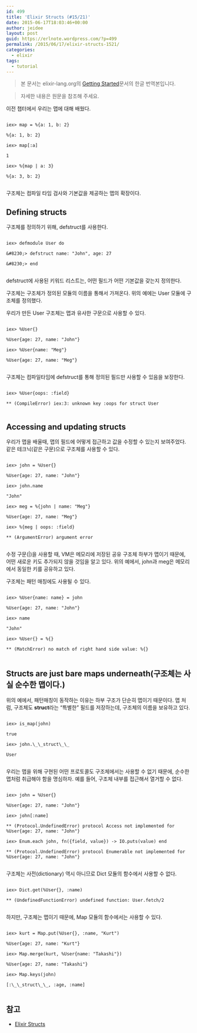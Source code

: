 ```yaml
---
id: 499
title: 'Elixir Structs (#15/21)'
date: 2015-06-17T18:03:46+00:00
author: jeidee
layout: post
guid: https://erlnote.wordpress.com/?p=499
permalink: /2015/06/17/elixir-structs-1521/
categories:
  - elixir
tags:
  - tutorial
---
```

> 본 문서는 elixir-lang.org의 [Getting Started](http://elixir-lang.org/getting-started/introduction.html)문서의 한글 번역본입니다.
    
> 자세한 내용은 원문을 참조해 주세요. 

이전 챕터에서 우리는 맵에 대해 배웠다.

```
  
iex> map = %{a: 1, b: 2}
  
%{a: 1, b: 2}
  
iex> map[:a]
  
1
  
iex> %{map | a: 3}
  
%{a: 3, b: 2}
  
```

구조체는 컴파일 타임 검사와 기본값을 제공하는 맵의 확장이다.

## Defining structs

구조체를 정의하기 위해, defstruct를 사용한다.

```
  
iex> defmodule User do
  
&#8230;> defstruct name: "John", age: 27
  
&#8230;> end
  
```

defstruct에 사용된 키워드 리스트는, 어떤 필드가 어떤 기본값을 갖는지 정의한다.

구조체는 구조체가 정의된 모듈의 이름을 통해서 가져온다. 위의 예에는 User 모듈에 구조체를 정의했다.

우리가 만든 User 구조체는 맵과 유사한 구문으로 사용할 수 있다.

```
  
iex> %User{}
  
%User{age: 27, name: "John"}
  
iex> %User{name: "Meg"}
  
%User{age: 27, name: "Meg"}
  
```

구조체는 컴파일타임에 defstruct를 통해 정의된 필드만 사용할 수 있음을 보장한다.

```
  
iex> %User{oops: :field}
  
** (CompileError) iex:3: unknown key :oops for struct User
  
```

## Accessing and updating structs

우리가 맵을 배울때, 맵의 필드에 어떻게 접근하고 값을 수정할 수 있는지 보여주었다. 같은 테크닉(같은 구문)으로 구조체를 사용할 수 있다.

```
  
iex> john = %User{}
  
%User{age: 27, name: "John"}
  
iex> john.name
  
"John"
  
iex> meg = %{john | name: "Meg"}
  
%User{age: 27, name: "Meg"}
  
iex> %{meg | oops: :field}
  
** (ArgumentError) argument error
  
```

수정 구문(|)을 사용할 때, VM은 메모리에 저장된 공유 구조체 하부가 맵이기 때문에, 어떤 새로운 키도 추가되지 않을 것임을 알고 있다. 위의 예에서, john과 meg은 메모리에서 동일한 키를 공유하고 있다.

구조체는 패턴 매칭에도 사용될 수 있다.

```
  
iex> %User{name: name} = john
  
%User{age: 27, name: "John"}
  
iex> name
  
"John"
  
iex> %User{} = %{}
  
** (MatchError) no match of right hand side value: %{}
  
```

## Structs are just bare maps underneath(구조체는 사실 순수한 맵이다.)

위의 예에서, 패턴매칭이 동작하는 이유는 하부 구조가 단순히 맵이기 때문이다. 맵 처럼, 구조체도 **struct**라는 &#8220;특별한&#8221; 필드를 저장하는데, 구조체의 이름을 보유하고 있다.

```
  
iex> is_map(john)
  
true
  
iex> john.\_\_struct\_\_
  
User
  
```

우리는 맵을 위해 구현된 어떤 프로토콜도 구조체에서는 사용할 수 없기 때문에, 순수한 맵처럼 취급해야 함을 명심하자. 예를 들어, 구조체 내부를 접근해서 열거할 수 없다.

```
  
iex> john = %User{}
  
%User{age: 27, name: "John"}
  
iex> john[:name]
  
** (Protocol.UndefinedError) protocol Access not implemented for %User{age: 27, name: "John"}
  
iex> Enum.each john, fn({field, value}) -> IO.puts(value) end
  
** (Protocol.UndefinedError) protocol Enumerable not implemented for %User{age: 27, name: "John"}
  
```

구조체는 사전(dictionary) 역시 아니므로 Dict 모듈의 함수에서 사용할 수 없다.

```
  
iex> Dict.get(%User{}, :name)
  
** (UndefinedFunctionError) undefined function: User.fetch/2
  
```

하지만, 구조체는 맵이기 때문에, Map 모듈의 함수에서는 사용할 수 있다.

```
  
iex> kurt = Map.put(%User{}, :name, "Kurt")
  
%User{age: 27, name: "Kurt"}
  
iex> Map.merge(kurt, %User{name: "Takashi"})
  
%User{age: 27, name: "Takashi"}
  
iex> Map.keys(john)
  
[:\_\_struct\_\_, :age, :name]
  
```

## 참고

  * [Elixir Structs](http://elixir-lang.org/getting-started/structs.html)